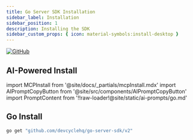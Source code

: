```yaml
---
title: Go Server SDK Installation
sidebar_label: Installation
sidebar_position: 1
description: Installing the SDK
sidebar_custom_props: { icon: material-symbols:install-desktop }
---
```


[![GitHub](https://img.shields.io/github/stars/devcyclehq/go-server-sdk.svg?style=social&label=Star&maxAge=2592000)](https://github.com/DevCycleHQ/go-server-sdk)

## AI-Powered Install

import MCPInstall from '@site/docs/_partials/mcpInstall.mdx'
import AIPromptCopyButton from '@site/src/components/AIPromptCopyButton'
import PromptContent from '!!raw-loader!@site/static/ai-prompts/go.md'

<MCPInstall />

<AIPromptCopyButton promptContent={PromptContent} />


[//]: # 'wizard-install-start'
## Go Install

```bash
go get "github.com/devcyclehq/go-server-sdk/v2"
```
[//]: # 'wizard-install-end'

